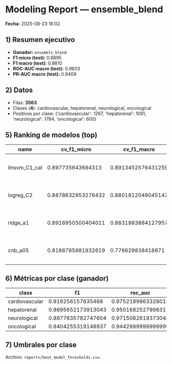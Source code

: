 # Modeling Report — ensemble_blend
**Fecha:** 2025-08-23 16:02

## 1) Resumen ejecutivo
- **Ganador:** `ensemble_blend`
- **F1 micro (test):** 0.8895
- **F1 macro (test):** 0.8810
- **ROC-AUC macro (test):** 0.9603
- **PR-AUC macro (test):** 0.9409

## 2) Datos
- Filas: **3563**
- Clases (**4**): cardiovascular, hepatorenal, neurological, oncological
- Positivos por clase: {'cardiovascular': 1267, 'hepatorenal': 1091, 'neurological': 1784, 'oncological': 600}

## 5) Ranking de modelos (top)
| name | cv_f1_micro | cv_f1_macro | test_f1_micro | test_f1_macro | minutes | thr |
| --- | --- | --- | --- | --- | --- | --- |
| linsvm_C1_cal | 0.897735643694313 | 0.8913452576431259 | 0.8866111467008329 | 0.8763223750983868 | 0.07 | [0.37000000000000005, 0.35000000000000003, 0.6700000000000002, 0.31000000000000005] |
| logreg_C2 | 0.8878632953276432 | 0.8801812049045147 | 0.868505452212957 | 0.8551644356294635 | 0.08 | [0.4600000000000001, 0.4600000000000001, 0.5100000000000001, 0.4100000000000001] |
| ridge_a1 | 0.8916950500404011 | 0.8831983884127957 | 0.8769334229993275 | 0.8489973417738864 | 0.05 | [0.4100000000000001, 0.38000000000000006, 0.5100000000000001, 0.49000000000000005] |
| cnb_a05 | 0.8188785881932619 | 0.776629838418871 | 0.807574832009774 | 0.7585491705611053 | 0.06 | [0.5000000000000001, 0.43000000000000005, 0.05, 0.5500000000000002] |

## 6) Métricas por clase (ganador)
| class | f1 | roc_auc | pr_auc | thr |
| --- | --- | --- | --- | --- |
| cardiovascular | 0.916256157635468 | 0.9752189963328013 | 0.9691626680014886 | 0.4100000000000001 |
| hepatorenal | 0.8695652173913043 | 0.9501682527998317 | 0.9346159989800844 | 0.38000000000000006 |
| neurological | 0.8977635782747604 | 0.9715082619373048 | 0.9703475237848632 | 0.5100000000000001 |
| oncological | 0.8404255319148937 | 0.9442999999999999 | 0.8896689805750951 | 0.4100000000000001 |

## 7) Umbrales por clase
Archivo: `reports/best_model_thresholds.csv`.
